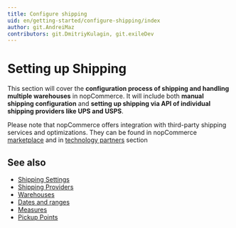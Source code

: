 ```yaml
---
title: Configure shipping
uid: en/getting-started/configure-shipping/index
author: git.AndreiMaz
contributors: git.DmitriyKulagin, git.exileDev
---
```


# Setting up Shipping

This section will cover the **configuration process of shipping and handling multiple warehouses** in nopCommerce. It will include both **manual shipping configuration** and **setting up shipping via API of individual shipping providers like UPS and USPS**.

Please note that nopCommerce offers integration with third-party shipping services and optimizations. They can be found in nopCommerce [marketplace](http://www.nopcommerce.com/marketplace) and in [technology partners](http://www.nopcommerce.com/technology-partners) section

## See also

* [Shipping Settings](xref:en/user-guide/configuring/setting-up/shipping/settings)
* [Shipping Providers](xref:en/user-guide/configuring/setting-up/shipping/providers/index)
* [Warehouses](xref:en/user-guide/configuring/setting-up/shipping/warehouses)
* [Dates and ranges](xref:en/user-guide/configuring/setting-up/shipping/dates-ranges)
* [Measures](xref:en/user-guide/configuring/setting-up/shipping/measures)
* [Pickup Points](xref:en/user-guide/configuring/setting-up/shipping/pickup-points)
